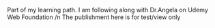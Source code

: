 Part of my learning path. I am following along with Dr.Angela on Udemy Web Foundation /n
The publishment here is for test/view only
